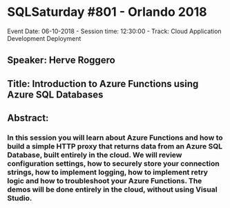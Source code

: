 # SQLSaturday #801 - Orlando 2018
Event Date: 06-10-2018 - Session time: 12:30:00 - Track: Cloud Application Development  Deployment
## Speaker: Herve Roggero
## Title: Introduction to Azure Functions using Azure SQL Databases
## Abstract:
### In this session you will learn about Azure Functions and how to build a simple HTTP proxy that returns data from an Azure SQL Database, built entirely in the cloud. We will review configuration settings, how to securely store your connection strings, how to implement logging, how to implement retry logic and how to troubleshoot your Azure Functions. The demos will be done entirely in the cloud, without using Visual Studio.
